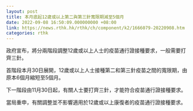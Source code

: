 ```yaml
---
layout: post
title: 本月底起12歲或以上第二與第三針寬限期減至5個月
date: 2022-09-08 16:50:09.000000000 +08:00
link: https://news.rthk.hk/rthk/ch/component/k2/1666079-20220908.htm
categories: rthk
---
```


政府宣布，將分兩階段調整12歲或以上人士的疫苗通行證接種要求，一般需要打齊三針。

首階段本月30日展開，12歲或以上人士接種第二和第三針疫苗之間的寬限期，由原本6個月縮短至5個月。

下一階段由11月30日起，有關人士要打齊三針，才能符合疫苗通行證接種要求。

當局重申，有關調整並不影響適用於12歲或以上康復者的疫苗通行證接種要求。
